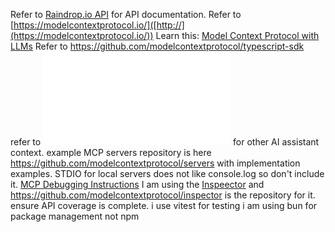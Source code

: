 Refer to [Raindrop.io API](https://developer.raindrop.io) for API documentation.
Refer to [https://modelcontextprotocol.io/]([http://](https://modelcontextprotocol.io/))
Learn this: [Model Context Protocol with LLMs]([http://](https://modelcontextprotocol.io/llms-full.txt))
Refer to https://github.com/modelcontextprotocol/typescript-sdk 
refer to ![CLAUDE.md](../CLAUDE.md) for other AI assistant context.
example MCP servers repository is here https://github.com/modelcontextprotocol/servers with implementation examples.
STDIO for local servers does not like console.log so don't include it.
[MCP Debugging Instructions](https://modelcontextprotocol.io/docs/tools/debugging)
I am using the [Inspeector](https://modelcontextprotocol.io/docs/tools/inspector) and https://github.com/modelcontextprotocol/inspector is the repository for it.
ensure API coverage is complete. 
i use vitest for testing
i am using bun for package management not npm


